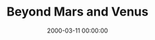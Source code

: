---
layout: series
series: "Beyond Mars and Venus"
permalink: "/beyond-mars-and-venus/"
title: Beyond Mars and Venus
date: 2000-03-11 00:00:00
endDate: 2000-04-01 00:00:00
description: "What does the Bible have to say to us about our relationships with one another? "
src: "http://s3.amazonaws.com/crossroads-media/images/legacy/content/GenericCrnerSign.jpg"
---